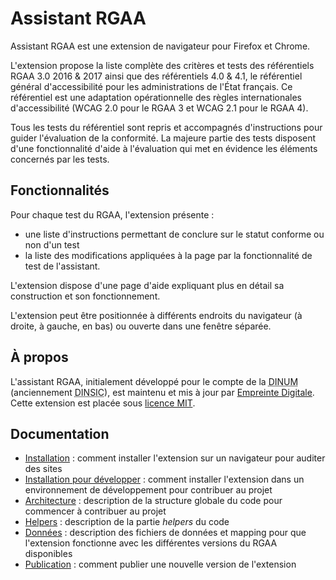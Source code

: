 # Assistant RGAA

Assistant RGAA est une extension de navigateur pour Firefox et Chrome.

L'extension propose la liste complète des critères et tests des référentiels RGAA 3.0 2016 & 2017 ainsi que des référentiels 4.0 & 4.1, le référentiel général d'accessibilité pour les administrations de l'État français. Ce référentiel est une adaptation opérationnelle des règles internationales d'accessibilité (WCAG 2.0 pour le RGAA 3 et WCAG 2.1 pour le RGAA 4).

Tous les tests du référentiel sont repris et accompagnés d'instructions pour guider l'évaluation de la conformité. La majeure partie des tests disposent d'une fonctionnalité d'aide à l'évaluation qui met en évidence les éléments concernés par les tests.

## Fonctionnalités

Pour chaque test du RGAA, l'extension présente :

* une liste d'instructions permettant de conclure sur le statut conforme ou non d'un test
* la liste des modifications appliquées à la page par la fonctionnalité de test de l'assistant.

L'extension dispose d'une page d'aide expliquant plus en détail sa construction et son fonctionnement.

L'extension peut être positionnée à différents endroits du navigateur (à droite, à gauche, en bas) ou ouverte dans une fenêtre séparée.

## À propos

L'assistant RGAA, initialement développé pour le compte de la <abbr title="Direction interministérielle du numérique">DINUM</abbr> (anciennement <abbr title="Direction interministérielle du numérique et du système d'information et de communication de l'État français">DINSIC</abbr>), est maintenu et mis à jour par [Empreinte Digitale](https://empreintedigitale.fr/).
Cette extension est placée sous [licence MIT](./LICENSE).

## Documentation

* [Installation](doc/installation.md) : comment installer l'extension sur un navigateur pour auditer des sites
* [Installation pour développer](doc/installation-dev.md) : comment installer l'extension dans un environnement de développement pour contribuer au projet
* [Architecture](doc/architecture.md) : description de la structure globale du code pour commencer à contribuer au projet
* [Helpers](doc/helpers.md) : description de la partie *helpers* du code
* [Données](doc/donnees.md) : description des fichiers de données et mapping pour que l'extension fonctionne avec les différentes versions du RGAA disponibles
* [Publication](doc/publication.md) : comment publier une nouvelle version de l'extension
